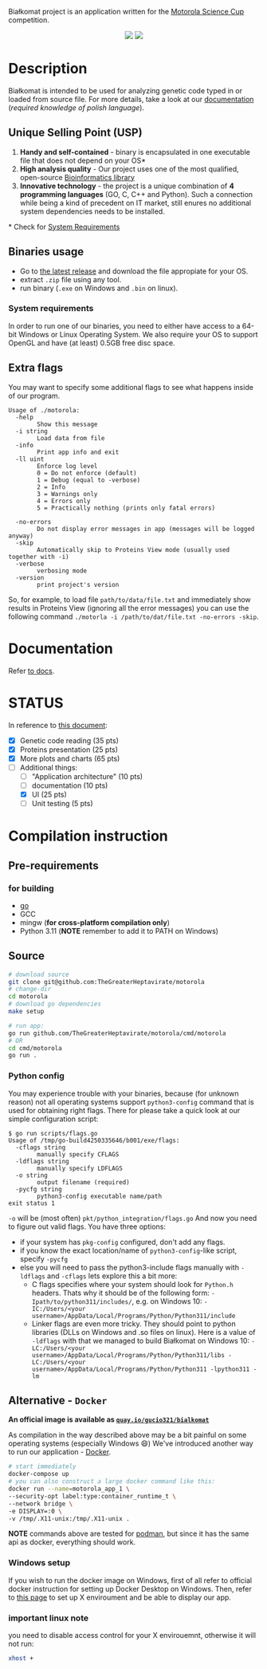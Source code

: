 Białkomat project is an application written for
the [Motorola Science Cup](https://science-cup.pl/) competition.

<p align="center">
<a href="https://science-cup.pl/"><img src="https://science-cup.pl/wp-content/uploads/2020/03/Youngineers-06.png"></a>
<img src="internal/assets/logo.png">
</p>

# Description

Białkomat is intended to be used for analyzing genetic code typed in or
loaded from source file. For more details, take a look at our [documentation](#documentation)
(*required knowledge of polish language*).

## Unique Selling Point (USP)

1. **Handy and self-contained** - binary is encapsulated in one
   executable file that does not depend on your OS\*
2. **High analysis quality** - Our project uses one of the most
   qualified, open-source [Bioinformatics library](https://github.com/biopython/biopython)
3. **Innovative technology** - the project is a unique combination of **4 programming languages**
   (GO, C, C++ and Python). Such a connection while being a kind of precedent on IT market, still enures
   no additional system dependencies needs to be installed.

\* Check for [System Requirements](#system-requirements)

## Binaries usage

- Go to [the latest release](https://github.com/thegreaterheptavirate/motorola/releases/latest)
  and download the file appropiate for your OS.
- extract `.zip` file using any tool.
- run binary (`.exe` on Windows and `.bin` on linux).

### System requirements

In order to run one of our binaries, you need to either have
access to a 64-bit Windows or Linux Operating System.
We also require your OS to support OpenGL and have (at least) 0.5GB free disc space.

## Extra flags

You may want to specify some additional flags to see what happens inside of our program.

```console
Usage of ./motorola:
  -help
    	Show this message
  -i string
    	Load data from file
  -info
    	Print app info and exit
  -ll uint
    	Enforce log level
    	0 = Do not enforce (default)
    	1 = Debug (equal to -verbose)
    	2 = Info
    	3 = Warnings only
    	4 = Errors only
    	5 = Practically nothing (prints only fatal errors)

  -no-errors
    	Do not display error messages in app (messages will be logged anyway)
  -skip
    	Automatically skip to Proteins View mode (usually used together with -i)
  -verbose
    	verbosing mode
  -version
    	print project's version
```

So, for example, to load file `path/to/data/file.txt` and immediately
show results in Proteins View (ignoring all the error messages)
you can use the following command `./motorla -i /path/to/dat/file.txt -no-errors -skip`.

# Documentation

Refer [to docs](./docs).

# STATUS

In reference to [this document](https://science-cup.pl/wp-content/uploads/2022/11/MSC3_2022_Bioinformatyka.pdf):
- [X] Genetic code reading (35 pts)
- [X] Proteins presentation (25 pts)
- [X] More plots and charts (65 pts)
- [ ] Additional things:
    - [ ] "Application architecture" (10 pts)
    - [ ] documentation (10 pts)
    - [X] UI (25 pts)
    - [ ] Unit testing (5 pts)

# Compilation instruction

## Pre-requirements

### for building
- [go](https://go.dev)
- GCC
- mingw (**for cross-platform compilation only**)
- Python 3.11 (**NOTE** remember to add it to PATH on Windows)

## Source

```sh
# download source
git clone git@github.com:TheGreaterHeptavirate/motorola
# change-dir
cd motorola
# download go dependencies
make setup

# run app:
go run github.com/TheGreaterHeptavirate/motorola/cmd/motorola
# OR
cd cmd/motorola
go run .
```

### Python config
You may experience trouble with your binaries, because (for unknown reason)
not all operating systems support `python3-config` command that is used
for obtaining right flags. There for please take a quick look at our simple
configuration script:

```console
$ go run scripts/flags.go
Usage of /tmp/go-build4250335646/b001/exe/flags:
  -cflags string
    	manually specify CFLAGS
  -ldflags string
    	manually specify LDFLAGS
  -o string
    	output filename (required)
  -pycfg string
    	python3-config executable name/path
exit status 1
```

`-o` will be (most often) `pkt/python_integration/flags.go`
And now you need to figure out valid flags. You have three options:
- if your system has `pkg-config` configured, don't add any flags.
- if you know the exact location/name of `python3-config`-like script, specify `-pycfg`
- else you will need to pass the python3-include flags manually with `-ldflags` and `-cflags`
  lets explore this a bit more:
  * C flags specifies where your system should look for `Python.h` headers.
    Thats why it should be of the following form: `-Ipath/to/python311/includes/`, e.g.
    on Windows 10: `-IC:/Users/<your username>/AppData/Local/Programs/Python/Python311/include`
  * Linker flags are even more tricky. They should point to python libraries (DLLs on Windows and .so files on linux).
    Here is a value of `-ldflags` with that we managed to build Białkomat on Windows 10:
    `-LC:/Users/<your username>/AppData/Local/Programs/Python/Python311/libs -LC:/Users/<your username>/AppData/Local/Programs/Python/Python311 -lpython311 -lm`

## Alternative - `Docker`

**An official image is available as [`quay.io/gucio321/bialkomat`](https://quay.io/gucio321/bialkomat)**

As compilation in the way described above may be a bit painful on some operating systems (especially Windows :smile:)
We've introduced another way to run our application - [Docker](https://docker.io).

```sh
# start immediately
docker-compose up
# you can also construct a large docker command like this:
docker run --name=motorola_app_1 \
--security-opt label:type:container_runtime_t \
--network bridge \
-e DISPLAY=:0 \
-v /tmp/.X11-unix:/tmp/.X11-unix .
```

**NOTE** commands above are tested for [podman](https://podman.io),
but since it has the same api as docker, everything should work.

### Windows setup

If you wish to run the docker image on Windows, first of all refer to official docker instruction
for setting up Docker Desktop on Windows. Then, refer to [this page](https://dev.to/darksmile92/run-gui-app-in-linux-docker-container-on-windows-host-4kde)
to set up X enviroument and be able to display our app.

### important linux note

you need to disable access control for your X envirouemnt, otherwise it will not run:
```sh
xhost +
```
